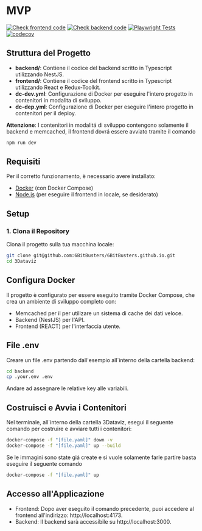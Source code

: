 # MVP
[![Check frontend code](https://github.com/6BitBusters/6BitBusters.github.io/actions/workflows/pr_frontend_check.yml/badge.svg)](https://github.com/6BitBusters/6BitBusters.github.io/actions/workflows/pr_frontend_check.yml)
[![Check backend code](https://github.com/6BitBusters/6BitBusters.github.io/actions/workflows/pr_backend_check.yml/badge.svg)](https://github.com/6BitBusters/6BitBusters.github.io/actions/workflows/pr_backend_check.yml)
[![Playwright Tests](https://github.com/6BitBusters/6BitBusters.github.io/actions/workflows/playwright.yml/badge.svg)](https://github.com/6BitBusters/6BitBusters.github.io/actions/workflows/playwright.yml)
[![codecov](https://codecov.io/gh/6BitBusters/6BitBusters.github.io/graph/badge.svg?token=DLNTJL4E40)](https://codecov.io/gh/6BitBusters/6BitBusters.github.io)

## Struttura del Progetto

- **backend/**: Contiene il codice del backend scritto in Typescript utilizzando NestJS.
- **frontend/**: Contiene il codice del frontend scritto in Typescript utilizzando React e Redux-Toolkit.
- **dc-dev.yml**: Configurazione di Docker per eseguire l'intero progetto in contenitori in modalita di sviluppo.
- **dc-dep.yml**: Configurazione di Docker per eseguire l'intero progetto in contenitori per il deploy.

**Attenzione**:
I contenitori in modalitá di sviluppo contengono solamente il backend e memcached, il frontend dovrá essere avviato tramite il comando 
```bash
npm run dev
```


## Requisiti

Per il corretto funzionamento, è necessario avere installato:

- [Docker](https://www.docker.com/products/docker-desktop) (con Docker Compose)
- [Node.js](https://nodejs.org/) (per eseguire il frontend in locale, se desiderato)

## Setup

### 1. Clona il Repository

Clona il progetto sulla tua macchina locale:

```bash
git clone git@github.com:6BitBusters/6BitBusters.github.io.git
cd 3Dataviz 
```

## Configura Docker

Il progetto è configurato per essere eseguito tramite Docker Compose, che crea un ambiente di sviluppo completo con:
- Memcached per il per utillzare un sistema di cache dei dati veloce.
- Backend (NestJS) per l'API.
- Frontend (REACT) per l'interfaccia utente.

## File .env

Creare un file .env partendo dall'esempio all`interno della cartella backend:
```bash
cd backend
cp .your.env .env
```
Andare ad assegnare le relative key alle variabili.

## Costruisci e Avvia i Contenitori

Nel terminale, all`interno della cartella 3Dataviz, esegui il seguente comando per costruire e avviare tutti i contenitori:

```bash
docker-compose -f "[file.yaml]" down -v 
docker-compose -f "[file.yaml]" up --build
```

Se le immagini sono state giá create e si vuole solamente farle partire basta eseguire il seguente comando

```bash
docker-compose -f "[file.yaml]" up
```

## Accesso all'Applicazione
- Frontend: Dopo aver eseguito il comando precedente, puoi accedere al frontend all'indirizzo: http://localhost:4173.
- Backend: Il backend sarà accessibile su http://localhost:3000.